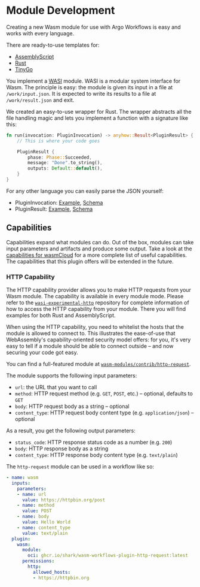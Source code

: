 # Module Development

Creating a new Wasm module for use with Argo Workflows is easy and works with every language.

There are ready-to-use templates for:

* [AssemblyScript](wasm-modules/templates/assemblyscript/)
* [Rust](wasm-modules/templates/rust/)
* [TinyGo](wasm-modules/templates/tinygo/)

You implement a [WASI](https://wasi.dev) module. WASI is a modular system interface for Wasm. The principle is easy: the module is given its input in a file at `/work/input.json`. It is expected to write its results to a file at `/work/result.json` and exit.

We created an easy-to-use wrapper for Rust. The wrapper abstracts all the file handling magic and lets you implement a function with a signature like this:

```rust
fn run(invocation: PluginInvocation) -> anyhow::Result<PluginResult> {
    // This is where your code goes

    PluginResult {
        phase: Phase::Succeeded,
        message: "Done".to_string(),
        outputs: Default::default(),
    }
}
```

For any other language you can easily parse the JSON yourself:

* PluginInvocation: [Example](crates/workflow-model/doc/plugin-invocation.example.json), [Schema](crates/workflow-model/doc/plugin-invocation.schema.json)
* PluginResult: [Example](crates/workflow-model/doc/plugin-result.example.json), [Schema](crates/workflow-model/doc/plugin-result.schema.json)

## Capabilities

Capabilities expand what modules can do. Out of the box, modules can take input parameters and artifacts and produce some output. Take a look at the [capabilities for wasmCloud](https://wasmcloud.dev/reference/host-runtime/capabilities/) for a more complete list of useful capabilities. The capabilities that this plugin offers will be extended in the future.

### HTTP Capability

The HTTP capability provider allows you to make HTTP requests from your Wasm module. The capability is available in every module mode. Please refer to the [`wasi-experimental-http`](https://github.com/deislabs/wasi-experimental-http) repository for complete information of how to access the HTTP capability from your module. There you will find examples for both Rust and AssemblyScript.

When using the HTTP capability, you need to whitelist the hosts that the module is allowed to connect to. This illustrates the ease-of-use that WebAssembly's capability-oriented security model offers: for you, it's very easy to tell if a module should be able to connect outside – and now securing your code got easy.

You can find a full-featured module at [`wasm-modules/contrib/http-request`](wasm-modules/contrib/http-request/).

The module supports the following input parameters:

* `url`: the URL that you want to call
* `method`: HTTP request method (e.g. `GET`, `POST`, etc.) – optional, defaults to `GET`
* `body`: HTTP request body as a string – optional
* `content_type`: HTTP request body content type (e.g. `application/json`) – optional

As a result, you get the following output parameters:

* `status_code`: HTTP response status code as a number (e.g. `200`)
* `body`: HTTP response body as a string
* `content_type`: HTTP response body content type (e.g. `text/plain`)

The `http-request` module can be used in a workflow like so:

```yaml
- name: wasm
  inputs:
    parameters:
    - name: url
      value: https://httpbin.org/post
    - name: method
      value: POST
    - name: body
      value: Hello World
    - name: content_type
      value: text/plain
  plugin:
    wasm:
      module:
        oci: ghcr.io/shark/wasm-workflows-plugin-http-request:latest
      permissions:
        http:
          allowed_hosts:
          - https://httpbin.org
```
